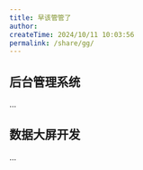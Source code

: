 ```yaml
---
title: 早该管管了
author:
createTime: 2024/10/11 10:03:56
permalink: /share/gg/
---
```


## 后台管理系统

...

## 数据大屏开发

...
